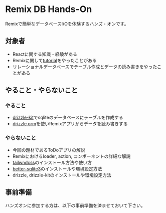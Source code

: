 # Remix DB Hands-On

Remixで簡単なデータベースI/Oを体験するハンズ・オンです。

## 対象者

- Reactに関する知識・経験がある
- Remixに関して[tutorial](https://remix.run/docs/en/main/start/tutorial)をやったことがある
- リレーショナルデータベースでテーブル作成とデータの読み書きをやったことがある

## やること・やらないこと

### やること

- [drizzle-kit](https://orm.drizzle.team/kit-docs/overview)でsqliteのデータベースにテーブルを作成する
- [drizzle orm](https://orm.drizzle.team/docs/overview)を使いRemixアプリからデータを読み書きする

### やらないこと

- 今回の題材であるToDoアプリの解説
- Remixにおけるloader, action, コンポーネントの詳細な解説
- [tailwndcss](https://tailwindcss.com/docs/installation)のインストール方法や使い方
- [better-sqlite3](https://github.com/WiseLibs/better-sqlite3)のインストールや環境設定方法
- drizzle, drizzle-kitのインストールや環境設定方法

## 事前準備

ハンズオンに参加する方は、以下の事前準備を済ませておいて下さい。
